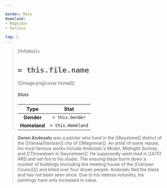 ```yaml
---

Gender: Male
Homeland:
- Magnimar
- Varisia

tag: 👤️
---
```


> [!infobox]+
> #  `= this.file.name`
> ![[image.png|cover hsmall]]
> ##### Stats
> Type | Stat |
> :---: |:---:|
> **Gender** | `= this.Gender` |
> **Homeland** | `= this.Homeland` |



> **Goren Andosalu** was a painter who lived in the [[Keystone]] district of the [[Varisia|Varisian]] city of [[Magnimar]]. An artist of some repute, his most famous works include *Andosalu's Model*, *Midnight Sunrise*, and *[[Throwdown in Swynetown]]*. He supposedly went mad in [[4701 AR]] and set fire to his studio. The ensuing blaze burnt down a number of buildings (including the meeting house of the [[Varisian Council]]) and killed over four dozen people. Andosalu fled the blaze and has not been seen since. Due to his intense notoriety, his paintings have only increased in value.







